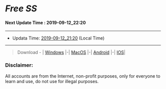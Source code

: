 
# *Free SS*

#### Next Update Time : 2019-09-12_22:20

---
* Updata Time: [2019-09-12_21:20](https://github.com/Geek-007/free-SS/blob/master/2019-09-12_21:20_FreeSS.txt) (Local Time)
---

> Download - | [Windows](https://github.com/shadowsocks/shadowsocks-windows/releases) |-| [MacOS](https://github.com/shadowsocks/shadowsocks-iOS/releases) |-| [Android](https://github.com/shadowsocks/shadowsocks-android/releases) |-| [IOS](https://itunes.apple.com/us/)|

### Disclaimer:
All accounts are from the Internet, non-profit purposes, only for everyone to learn and use, do not use for illegal purposes.
<br>
